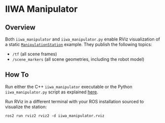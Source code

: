 # IIWA Manipulator

## Overview

Both `iiwa_manipulator` and `iiwa_manipulator.py` enable RViz visualization of a static [`ManipulationStation`](https://github.com/RobotLocomotion/drake/tree/master/examples/manipulation_station) example.
They publish the following topics:

* `/tf` (all scene frames)
* `/scene_markers` (all scene geometries, including the robot model)

## How To

Run either the C++ `iiwa_manipulator` executable or the Python `iiwa_manipulator.py` script as explained [here](../../README.md#running).

Run RViz in a different terminal with your ROS installation sourced to visualize the station:

```
ros2 run rviz2 rviz2 -d iiwa_manipulator.rviz
```
